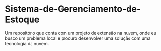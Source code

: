 # Sistema-de-Gerenciamento-de-Estoque
Um repositório que conta com um projeto de extensão na nuvem, onde eu busco um problema local e procuro desenvolver uma solução com uma tecnologia da nuvem.
